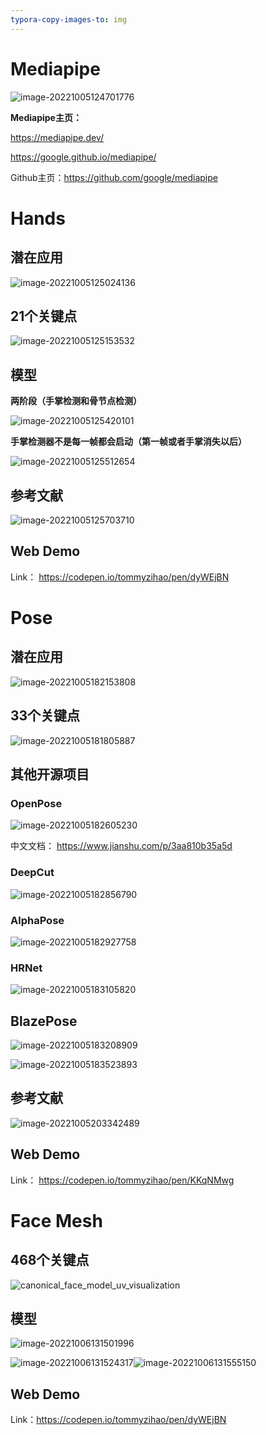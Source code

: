 ```yaml
---
typora-copy-images-to: img
---
```


# Mediapipe

![image-20221005124701776](/home/fdiao/demo_dms/mediapipe_ws/mediapipe_learning/img/image-20221005124701776.png)

**Mediapipe主页：**

https://mediapipe.dev/

https://google.github.io/mediapipe/

Github主页：https://github.com/google/mediapipe

# Hands

## 潜在应用

![image-20221005125024136](/home/fdiao/demo_dms/mediapipe_ws/mediapipe_learning/img/image-20221005125024136.png)

## 21个关键点

![image-20221005125153532](/home/fdiao/demo_dms/mediapipe_ws/mediapipe_learning/img/image-20221005125153532.png)

## 模型

**两阶段（手掌检测和骨节点检测）**

![image-20221005125420101](/home/fdiao/demo_dms/mediapipe_ws/mediapipe_learning/img/image-20221005125420101.png)

**手掌检测器不是每一帧都会启动（第一帧或者手掌消失以后）**

![image-20221005125512654](/home/fdiao/demo_dms/mediapipe_ws/mediapipe_learning/img/image-20221005125512654.png)

## 参考文献

![image-20221005125703710](/home/fdiao/demo_dms/mediapipe_ws/mediapipe_learning/img/image-20221005125703710.png)

## Web Demo

Link： https://codepen.io/tommyzihao/pen/dyWEjBN

# Pose

## 潜在应用

![image-20221005182153808](/home/fdiao/demo_dms/mediapipe_ws/mediapipe_learning/img/image-20221005182153808.png)

## 33个关键点

![image-20221005181805887](/home/fdiao/demo_dms/mediapipe_ws/mediapipe_learning/img/image-20221005181805887.png)

## 其他开源项目

### OpenPose

![image-20221005182605230](/home/fdiao/demo_dms/mediapipe_ws/mediapipe_learning/img/image-20221005182605230.png)

中文文档： https://www.jianshu.com/p/3aa810b35a5d

### DeepCut

![image-20221005182856790](/home/fdiao/demo_dms/mediapipe_ws/mediapipe_learning/img/image-20221005182856790.png)

### AlphaPose

![image-20221005182927758](/home/fdiao/demo_dms/mediapipe_ws/mediapipe_learning/img/image-20221005182927758.png)

### HRNet

![image-20221005183105820](/home/fdiao/demo_dms/mediapipe_ws/mediapipe_learning/img/image-20221005183105820.png)

## BlazePose

![image-20221005183208909](/home/fdiao/demo_dms/mediapipe_ws/mediapipe_learning/img/image-20221005183208909.png)

![image-20221005183523893](/home/fdiao/demo_dms/mediapipe_ws/mediapipe_learning/img/image-20221005183523893.png)

## 参考文献

![image-20221005203342489](/home/fdiao/demo_dms/mediapipe_ws/mediapipe_learning/img/image-20221005203342489.png)

## Web Demo

Link： https://codepen.io/tommyzihao/pen/KKqNMwg

# Face Mesh

## 468个关键点

![canonical_face_model_uv_visualization](/home/fdiao/demo_dms/mediapipe_ws/mediapipe_learning/face_mesh/canonical_face_model_uv_visualization.png)

## 模型

![image-20221006131501996](/home/fdiao/.config/Typora/typora-user-images/image-20221006131501996.png)

![image-20221006131524317](/home/fdiao/.config/Typora/typora-user-images/image-20221006131524317.png)![image-20221006131555150](/home/fdiao/.config/Typora/typora-user-images/image-20221006131555150.png)

## Web Demo

Link：https://codepen.io/tommyzihao/pen/dyWEjBN